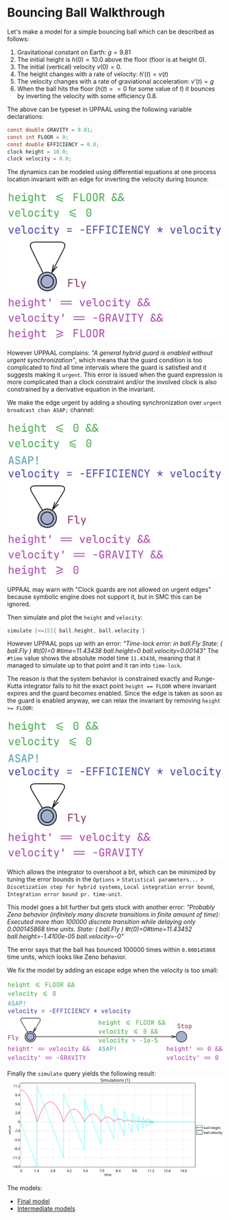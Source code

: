 # Bouncing Ball Walkthrough

Let's make a model for a simple bouncing ball which can be described as follows:

1. Gravitational constant on Earth: $g = 9.81$
2. The initial height is $h(0) = 10.0$ above the floor (floor is at height $0$).
3. The initial (vertical) velocity $v(0) = 0$.
4. The height changes with a rate of velocity: $h'(t) = v(t)$
5. The velocity changes with a rate of graviational acceleration: $v'(t) = g$
6. When the ball hits the floor ($h(t) == 0$ for some value of $t$) it bounces by inverting the velocity with some efficiency $0.8$.

The above can be typeset in UPPAAL using the following variable declarations:
```c
const double GRAVITY = 9.81;
const int FLOOR = 0;
const double EFFICIENCY = 0.8;
clock height = 10.0;
clock velocity = 0.0;
```

The dynamics can be modeled using differential equations at one process location invariant with an edge for inverting the velocity during bounce:

![Ball0](Ball0.svg)

However UPPAAL complains: *"A general hybrid guard is enabled without urgent synchronization"*, which means that the guard condition is too complicated to find all time intervals where the guard is satisfied and it suggests making it `urgent`.
This error is issued when the guard expression is more complicated than a clock constraint and/or the involved clock is also constrained by a derivative equation in the invariant.

We make the edge urgent by adding a shouting synchronization over `urgent broadcast chan ASAP;` channel:

![Ball1](Ball1.svg)

UPPAAL may warn with "Clock guards are not allowed on urgent edges" because symbolic engine does not support it, but in SMC this can be ignored.

Then simulate and plot the `height` and `velocity`:
```c
simulate [<=15]{ ball.height, ball.velocity }
```
However UPPAAL pops up with an error: *"Time-lock error: in ball.Fly State: ( ball.Fly ) #t(0)=0 #time=11.43438 ball.height=0 ball.velocity=0.00143"*
The `#time` value shows the absolute model time `11.43438`, meaning that it managed to simulate up to that point and it ran into `time-lock`.

The reason is that the system behavior is constrained exactly and Runge-Kutta integrator fails to hit the exact point `height == FLOOR` where invariant expires and the guard becomes enabled. Since the edge is taken as soon as the guard is enabled anyway, we can relax the invariant by removing `height >= FLOOR`:

![Ball2](Ball2.svg)

Which allows the integrator to overshoot a bit, which can be minimized by tuning the error bounds in the `Options` > `Statistical parameters...`  > `Discetization step for hybrid systems`, `Local integration error bound`, `Integration error bound pr. time-unit`.

This model goes a bit further but gets stuck with another error: *"Probably Zeno behavior (infinitely many discrete transitions in finite amount of time): Executed more than 100000 discrete transition while delaying only 0.000145868 time units. State: ( ball.Fly ) #t(0)=0#time=11.43452 ball.height=-1.4100e-05 ball.velocity=-0"*

The error says that the ball has bounced 100000 times within `0.000145868` time units, which looks like Zeno behavior.

We fix the model by adding an escape edge when the velocity is too small:

![Ball3](Ball3.svg)

Finally the `simulate` query yields the following result:
![Simulate query result](simulate.svg)

The models:
- [Final model](Ball.xml)
- [Intermediate models](BallX.xml)
